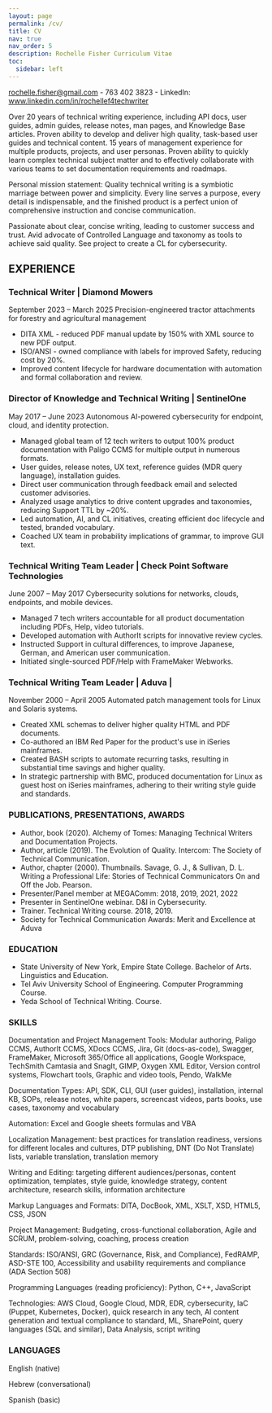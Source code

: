 ```yaml
---
layout: page
permalink: /cv/
title: CV
nav: true
nav_order: 5
description: Rochelle Fisher Curriculum Vitae
toc:
  sidebar: left
---
```


<!-- ![2023 Rochelle Fisher](assets/img/prof_pic.jpg) -->

rochelle.fisher@gmail.com - 763 402 3823 - LinkedIn: www.linkedin.com/in/rochellef4techwriter

Over 20 years of technical writing experience, including API docs, user guides, admin guides, release notes, man pages, and Knowledge Base articles. Proven ability to develop and deliver high quality, task-based user guides and technical content. 15 years of management experience for multiple products, projects, and user personas. Proven ability to quickly learn complex technical subject matter and to effectively collaborate with various teams to set documentation requirements and roadmaps.

Personal mission statement: Quality technical writing is a symbiotic marriage between power and simplicity. Every line serves a purpose, every detail is indispensable, and the finished product is a perfect union of comprehensive instruction and concise communication.

Passionate about clear, concise writing, leading to customer success and trust. Avid advocate of Controlled Language and taxonomy as tools to achieve said quality. See project to create a CL for cybersecurity.

## EXPERIENCE

### Technical Writer | Diamond Mowers

September 2023 – March 2025
Precision-engineered tractor attachments for forestry and agricultural management

- DITA XML - reduced PDF manual update by 150% with XML source to new PDF output.
- ISO/ANSI - owned compliance with labels for improved Safety, reducing cost by 20%.
- Improved content lifecycle for hardware documentation with automation and formal collaboration and review.

### Director of Knowledge and Technical Writing | SentinelOne

May 2017 – June 2023
Autonomous AI-powered cybersecurity for endpoint, cloud, and identity protection.

- Managed global team of 12 tech writers to output 100% product documentation with Paligo CCMS for multiple output in numerous formats.
- User guides, release notes, UX text, reference guides (MDR query language), installation guides.
- Direct user communication through feedback email and selected customer advisories.
- Analyzed usage analytics to drive content upgrades and taxonomies, reducing Support TTL by ~20%.
- Led automation, AI, and CL initiatives, creating efficient doc lifecycle and tested, branded vocabulary.
- Coached UX team in probability implications of grammar, to improve GUI text.

### Technical Writing Team Leader | Check Point Software Technologies

June 2007 – May 2017
Cybersecurity solutions for networks, clouds, endpoints, and mobile devices.

- Managed 7 tech writers accountable for all product documentation including PDFs, Help, video tutorials.
- Developed automation with AuthorIt scripts for innovative review cycles.
- Instructed Support in cultural differences, to improve Japanese, German, and American user communication.
- Initiated single-sourced PDF/Help with FrameMaker Webworks.

### Technical Writing Team Leader | Aduva |

November 2000 – April 2005
Automated patch management tools for Linux and Solaris systems.

- Created XML schemas to deliver higher quality HTML and PDF documents.
- Co-authored an IBM Red Paper for the product's use in iSeries mainframes.
- Created BASH scripts to automate recurring tasks, resulting in substantial time savings and higher quality.
- In strategic partnership with BMC, produced documentation for Linux as guest host on iSeries mainframes, adhering to their writing style guide and standards.

### PUBLICATIONS, PRESENTATIONS, AWARDS

- Author, book (2020). Alchemy of Tomes: Managing Technical Writers and Documentation Projects.
- Author, article (2019). The Evolution of Quality. Intercom: The Society of Technical Communication.
- Author, chapter (2000). Thumbnails. Savage, G. J., & Sullivan, D. L. Writing a Professional Life: Stories of Technical Communicators On and Off the Job. Pearson.
- Presenter/Panel member at MEGAComm: 2018, 2019, 2021, 2022
- Presenter in SentinelOne webinar. D&I in Cybersecurity.
- Trainer. Technical Writing course. 2018, 2019.
- Society for Technical Communication Awards: Merit and Excellence at Aduva

### EDUCATION

- State University of New York, Empire State College. Bachelor of Arts. Linguistics and Education.
- Tel Aviv University School of Engineering. Computer Programming Course.
- Yeda School of Technical Writing. Course.

### SKILLS

Documentation and Project Management Tools: Modular authoring, Paligo CCMS, AuthorIt CCMS, XDocs CCMS, Jira, Git (docs-as-code), Swagger, FrameMaker, Microsoft 365/Office all applications, Google Workspace, TechSmith Camtasia and SnagIt, GIMP, Oxygen XML Editor, Version control systems, Flowchart tools, Graphic and video tools, Pendo, WalkMe

Documentation Types: API, SDK, CLI, GUI (user guides), installation, internal KB, SOPs, release notes, white papers, screencast videos, parts books, use cases, taxonomy and vocabulary

Automation: Excel and Google sheets formulas and VBA

Localization Management: best practices for translation readiness, versions for different locales and cultures, DTP publishing, DNT (Do Not Translate) lists, variable translation, translation memory

Writing and Editing: targeting different audiences/personas, content optimization, templates, style guide, knowledge strategy, content architecture, research skills, information architecture

Markup Languages and Formats: DITA, DocBook, XML, XSLT, XSD, HTML5, CSS, JSON

Project Management: Budgeting, cross-functional collaboration, Agile and SCRUM, problem-solving, coaching, process creation

Standards: ISO/ANSI, GRC (Governance, Risk, and Compliance), FedRAMP, ASD-STE 100, Accessibility and usability requirements and compliance (ADA Section 508)

Programming Languages (reading proficiency): Python, C++, JavaScript

Technologies: AWS Cloud, Google Cloud, MDR, EDR, cybersecurity, IaC (Puppet, Kubernetes, Docker), quick research in any tech, AI content generation and textual compliance to standard, ML, SharePoint, query languages (SQL and similar), Data Analysis, script writing

### LANGUAGES

English (native)

Hebrew (conversational)

Spanish (basic)
